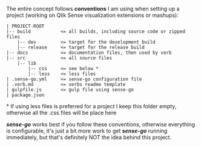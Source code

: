 The entire concept follows **conventions** I am using when setting up a project (working on Qlik Sense visualization extensions or mashups):

```
| PROJECT-ROOT
|-- build			<= all builds, including source code or zipped files
    |-- dev			<= target for the development build
    |-- release		<= target for the release build
|-- docs			<= documentation files, then used by verb
|-- src				<= all source files
    |-- lib
		|-- css		<= see below *
        |-- less    <= less files
| .sense-go.yml		<= sense-go configuration file
| .verb.md			<= verbs readme template
| gulpfile.js		<= gulp file using sense-go
| package.json

```

\* If using less files is preferred for a project I keep this folder empty, otherwise all the .css files will be place here

***sense-go*** works best if you follow these conventions, otherwise everything is configurable, it's just a bit more work to get ***sense-go*** running immediately, but that's definitely NOT the idea behind this project.
